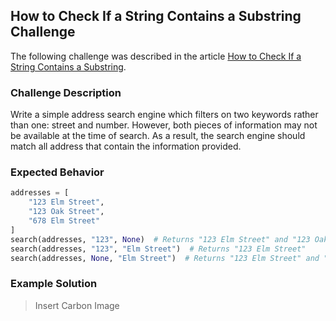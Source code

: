 ## How to Check If a String Contains a Substring Challenge

The following challenge was described in the article 
[How to Check If a String Contains a Substring](https://therenegadecoder.com/code/how-to-check-if-a-string-contains-a-substring-in-python/#challenge).

### Challenge Description

Write a simple address search engine which filters on two keywords rather than one: street and number.
However, both pieces of information may not be available at the time of search. As a result,
the search engine should match all address that contain the information provided. 

### Expected Behavior

```python
addresses = [
    "123 Elm Street",
    "123 Oak Street",
    "678 Elm Street"
]
search(addresses, "123", None)  # Returns "123 Elm Street" and "123 Oak Street"
search(addresses, "123", "Elm Street")  # Returns "123 Elm Street"
search(addresses, None, "Elm Street")  # Returns "123 Elm Street" and "678 Elm Street"
```

### Example Solution

> Insert Carbon Image
